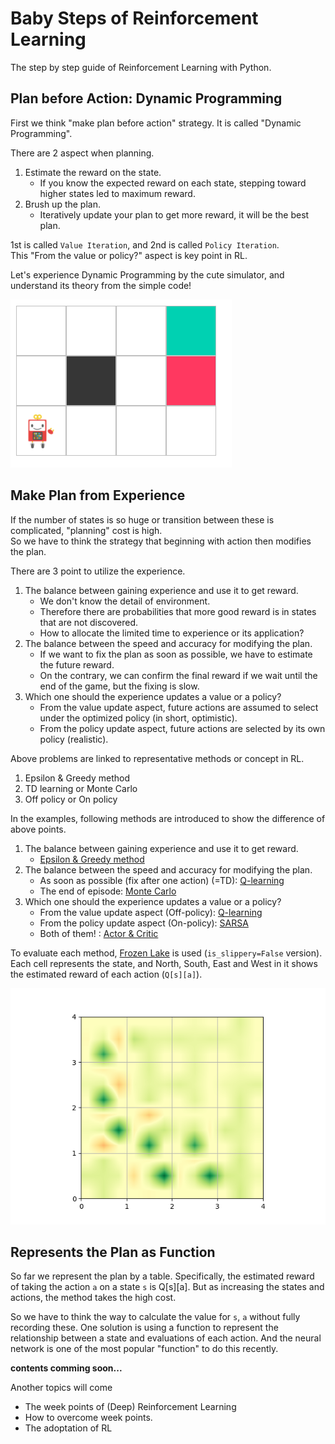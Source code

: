 # Baby Steps of Reinforcement Learning

The step by step guide of Reinforcement Learning with Python.

## Plan before Action: Dynamic Programming

First we think "make plan before action" strategy. It is called "Dynamic Programming".

There are 2 aspect when planning.

1. Estimate the reward on the state.
   * If you know the expected reward on each state, stepping toward higher states led to maximum reward.
2. Brush up the plan.
   * Iteratively update your plan to get more reward, it will be the best plan.

1st is called `Value Iteration`, and 2nd is called `Policy Iteration`.  
This "From the value or policy?" aspect is key point in RL.

Let's experience Dynamic Programming by the cute simulator, and understand its theory from the simple code!

![dp.png](./doc/dp.png)

## Make Plan from Experience

If the number of states is so huge or transition between these is complicated, "planning" cost is high.  
So we have to think the strategy that beginning with action then modifies the plan.

There are 3 point to utilize the experience.

1. The balance between gaining experience and use it to get reward.
   * We don't know the detail of environment.
   * Therefore there are probabilities that more good reward is in states that are not discovered.
   * How to allocate the limited time to experience or its application?
2. The balance between the speed and accuracy for modifying the plan.
   * If we want to fix the plan as soon as possible, we have to estimate the future reward.
   * On the contrary, we can confirm the final reward if we wait until the end of the game, but the fixing is slow.
3. Which one should the experience updates a value or a policy?
   * From the value update aspect, future actions are assumed to select under the optimized policy (in short, optimistic).
   * From the policy update aspect, future actions are selected by its own policy (realistic).

Above problems are linked to representative methods or concept in RL.

1. Epsilon & Greedy method
2. TD learning or Monte Carlo
3. Off policy or On policy

In the examples, following methods are introduced to show the difference of above points.

1. The balance between gaining experience and use it to get reward.
   * [Epsilon & Greedy method](https://github.com/icoxfog417/baby-steps-of-rl/blob/master/EL/notebooks/Epsilon%26Greedy.ipynb)
2. The balance between the speed and accuracy for modifying the plan.
   * As soon as possible (fix after one action) (=TD): [Q-learning](https://github.com/icoxfog417/baby-steps-of-rl/blob/master/EL/notebooks/Q-learning.ipynb)
   * The end of episode: [Monte Carlo](https://github.com/icoxfog417/baby-steps-of-rl/blob/master/EL/notebooks/Monte%20Carlo.ipynb)
3. Which one should the experience updates a value or a policy?
   * From the value update aspect (Off-policy): [Q-learning](https://github.com/icoxfog417/baby-steps-of-rl/blob/master/EL/notebooks/Q-learning.ipynb)
   * From the policy update aspect (On-policy): [SARSA](https://github.com/icoxfog417/baby-steps-of-rl/blob/master/EL/notebooks/SARSA.ipynb)
   * Both of them! : [Actor & Critic](https://github.com/icoxfog417/baby-steps-of-rl/blob/master/EL/notebooks/Actor%26Critic.ipynb)

To evaluate each method, [Frozen Lake](https://gym.openai.com/envs/FrozenLake-v0/) is used (`is_slippery=False` version).  
Each cell represents the state, and North, South, East and West in it shows the estimated reward of each action (`Q[s][a]`).

![Frozen Lake](./doc/frozen_lake.png)

## Represents the Plan as Function

So far we represent the plan by a table. Specifically, the estimated reward of taking the action `a` on a state `s` is Q[s][a]. But as increasing the states and actions, the method takes the high cost.  

So we have to think the way to calculate the value for `s`, `a` without fully recording these. One solution is using a function to represent the relationship between a state and evaluations of each action. And the neural network is one of the most popular "function" to do this recently. 


**contents comming soon...**

Another topics will come

* The week points of (Deep) Reinforcement Learning
* How to overcome week points.
* The adoptation of RL
